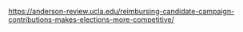 https://anderson-review.ucla.edu/reimbursing-candidate-campaign-contributions-makes-elections-more-competitive/
